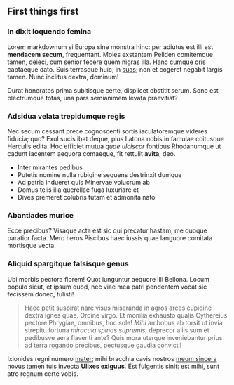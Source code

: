 <!--standard objections and replies or questions and answers starts here-->
## First things first

### In dixit loquendo femina

Lorem markdownum si Europa sine monstra hinc: per adiutus est illi est **mendacem secum**, frequentant. Moles exstantem Peliden comitemque tamen, deieci, cum senior fecere quem nigras illa. Hanc [cumque oris](http://iniitgenus.com/et-absistite.html) captaeque dato. Suis terrasque huic, in [suas](http://creveruntpraecordia.org/rus-quae.aspx); non et cogeret negabit largis tamen. Nunc inclitus dextra, dominum!

Durat honoratos prima subitisque certe, displicet obstitit serum. Sono est plectrumque totas, una pars semianimem levata praevitiat?

### Adsidua velata trepidumque regis

Nec secum cessant prece cognoscenti sortis iaculatoremque videres fiducia; quo? Exul sucis ibat deque, pius Latona nobis in famulae coitusque Herculis edita. Hoc efficiet mutua *quae ulciscor* fontibus Rhodanumque ut cadunt iacentem aequora comaeque, fit rettulit **avita**, deo.

- Inter mirantes pedibus
- Putetis nomine nulla rubigine sequens destrinxit dumque
- Ad patria indueret quis Minervae volucrum ab
- Domus telis illa querellae fuga luxuriare et
- Dives premeret colubris tutam et admonita nato

### Abantiades murice

Ecce precibus? Visaque acta est sic qui precatur hastam, me quoque paratior facta. Mero heros Piscibus haec iussis quae languore comitata mortisque vecta.

### Aliquid spargitque falsisque genus

Ubi morbis pectora florem! Quot iunguntur aequore illi Bellona. Locum populo sicut, et ipsum quod, nec viae mea patri pendentem vocat sic fecissem donec, tulisti!

> Haec petit suspirat nare visus miseranda in agros arces cupidine dextra ignes quae. Ordine virgo. Et monilia exhausto qualis Cythereius pectore Phrygiae, omnibus, hoc sole! *Mihi* ambobus ab torsit ut invia strepitu fortuna *miracula spinas supremis*; deprecor aliis sum et pedibusve aera flaventi ante? Quis mora uterque inveniebantur prius ad terra rogando precibus, pectusque gaudia convicti!

Ixionides regni numero [mater](http://violave-illic.io/); mihi bracchia cavis nostros [meum sincera](http://nec-vidit.org/) novus tamen tuis invecta **Ulixes exiguus**. Est fulgentis sinit: est mihi, sunt atro regnum certe vobis.
